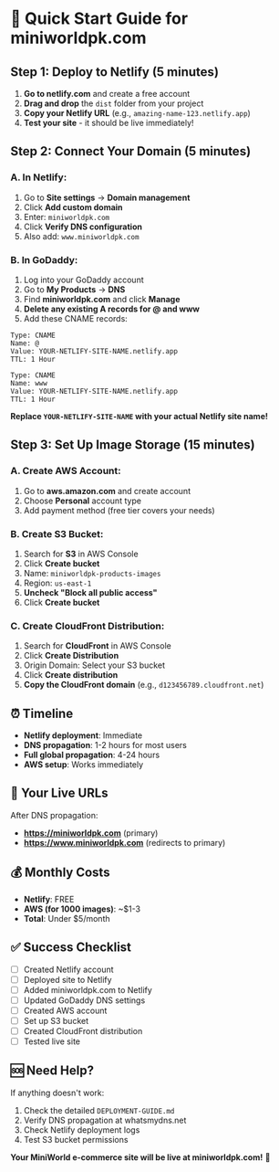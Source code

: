 # 🚀 Quick Start Guide for miniworldpk.com

## **Step 1: Deploy to Netlify (5 minutes)**

1. **Go to netlify.com** and create a free account
2. **Drag and drop** the `dist` folder from your project
3. **Copy your Netlify URL** (e.g., `amazing-name-123.netlify.app`)
4. **Test your site** - it should be live immediately!

## **Step 2: Connect Your Domain (5 minutes)**

### A. In Netlify:
1. Go to **Site settings** → **Domain management**
2. Click **Add custom domain**
3. Enter: `miniworldpk.com`
4. Click **Verify DNS configuration**
5. Also add: `www.miniworldpk.com`

### B. In GoDaddy:
1. Log into your GoDaddy account
2. Go to **My Products** → **DNS**
3. Find **miniworldpk.com** and click **Manage**
4. **Delete any existing A records for @ and www**
5. Add these CNAME records:

```
Type: CNAME
Name: @
Value: YOUR-NETLIFY-SITE-NAME.netlify.app
TTL: 1 Hour

Type: CNAME  
Name: www
Value: YOUR-NETLIFY-SITE-NAME.netlify.app
TTL: 1 Hour
```

**Replace `YOUR-NETLIFY-SITE-NAME` with your actual Netlify site name!**

## **Step 3: Set Up Image Storage (15 minutes)**

### A. Create AWS Account:
1. Go to **aws.amazon.com** and create account
2. Choose **Personal** account type
3. Add payment method (free tier covers your needs)

### B. Create S3 Bucket:
1. Search for **S3** in AWS Console
2. Click **Create bucket**
3. Name: `miniworldpk-products-images`
4. Region: `us-east-1`
5. **Uncheck "Block all public access"**
6. Click **Create bucket**

### C. Create CloudFront Distribution:
1. Search for **CloudFront** in AWS Console
2. Click **Create Distribution**
3. Origin Domain: Select your S3 bucket
4. Click **Create distribution**
5. **Copy the CloudFront domain** (e.g., `d123456789.cloudfront.net`)

## **⏰ Timeline**

- **Netlify deployment**: Immediate
- **DNS propagation**: 1-2 hours for most users
- **Full global propagation**: 4-24 hours
- **AWS setup**: Works immediately

## **🌟 Your Live URLs**

After DNS propagation:
- **https://miniworldpk.com** (primary)
- **https://www.miniworldpk.com** (redirects to primary)

## **💰 Monthly Costs**

- **Netlify**: FREE
- **AWS (for 1000 images)**: ~$1-3
- **Total**: Under $5/month

## **✅ Success Checklist**

- [ ] Created Netlify account
- [ ] Deployed site to Netlify
- [ ] Added miniworldpk.com to Netlify
- [ ] Updated GoDaddy DNS settings
- [ ] Created AWS account
- [ ] Set up S3 bucket
- [ ] Created CloudFront distribution
- [ ] Tested live site

## **🆘 Need Help?**

If anything doesn't work:
1. Check the detailed `DEPLOYMENT-GUIDE.md`
2. Verify DNS propagation at whatsmydns.net
3. Check Netlify deployment logs
4. Test S3 bucket permissions

**Your MiniWorld e-commerce site will be live at miniworldpk.com!** 🎉 